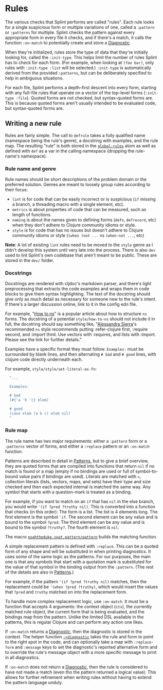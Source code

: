 # Rules

The various checks that Splint performs are called "rules". Each rule looks for a single suspicious form or multiple variations of one, called a `:pattern` or `:patterns` for multiple. Splint checks the pattern against every appropriate form in every file it checks, and if there's a match, it calls the function `:on-match` to potentially create and store a [Diagnostic].

[Diagnostic]: https://cljdoc.org/d/io.github.noahtheduke/splint/CURRENT/api/noahtheduke.splint.diagnostic

When they're initialized, rules store the type of data that they're initially looking for, called the `:init-type`. This helps limit the number of rules Splint has to check for each form. (For example, when looking at `(foo bar)`, only rules with `:init-type :list` will be selected.) `:init-type` is automatically derived from the provided `:patterns`, but can be deliberately specified to help in ambiguous situations.

For each file, Splint performs a depth-first descent into every form, starting with any full-file rules that operate on a vector of the top-level forms (`:init-type :file`). Quoted forms are not checked, but syntax-quoted forms are. This is because quoted forms aren't usually intended to be evaluated code, but syntax-quoted forms are.

## Writing a new rule

Rules are fairly simple. The call to `defrule` takes a fully qualified name (namespace being the rule's genre), a docstring with examples, and the rule map. The resulting "rule" is both stored in the [`global-rules`] atom as well as defined with `def` as a var in the calling namespace (dropping the rule-name's namespace).

[`global-rules`]: https://cljdoc.org/d/io.github.noahtheduke/splint/CURRENT/api/noahtheduke.spat.rules#global-rules

### Rule name and genre

Rule names should be short descriptions of the problem domain or the preferred solution. Genres are meant to loosely group rules according to their focus:

* `lint` is for code that can be easily incorrect or is suspicious (`if` missing a branch, a threading macro with a single element, etc).
* `metrics` is about properties of code that can be measured, such as length of functions.
* `naming` is about the names given to defining forms (`defn`, `defrecord`, etc) when they don't adhere to Clojure community idioms or style.
* `style` is for code that has no issues but doesn't adhere to Clojure community idioms or style (`(when (not ...` vs `(when-not ...`, etc)

**Note**: A lot of existing `lint` rules need to be moved to the `style` genre as I didn't develop this system until very late into the process. There is also `dev` used to lint Splint's own codebase that aren't meant to be public. These are stored in the `dev/` folder.

### Docstrings

Docstrings are rendered with cljdoc's markdown parser, and there's light preprocessing that extracts the code examples and wraps them in code blocks to give them syntax highlighting. The text of the docstring should give only as much detail as necessary for someone new to the rule's intent. If there's a larger discussion online, link to it in the config edn file.

For example, "[How to ns]" is a popular article about how to structure `ns` forms. The docstring of a potential `style/how-to-ns` should not include it in full, the docstring should say something like, "[Alessandra Sierra]'s recommended `ns` style recommends putting :refer-clojure first, :require second, and :import third. Use vectors with :requires, and lists with :import. Please see the link for further details."

[How to ns]: https://stuartsierra.com/2016/clojure-how-to-ns.html
[Alessandra Sierra]: https://www.lambdasierra.com/2022/hello

Examples have a specific format they must follow. `Examples:` must be surrounded by blank lines, and then alternating `# bad` and `# good` lines, with clojure code directly underneath each.

For example, `style/style/set-literal-as-fn`:

```clojure
  "...

  Examples:

  # bad
  (#{'a 'b 'c} elem)

  # good
  (case elem (a b c) elem nil)
  "
```

### Rule map

The rule name has two major requirements: either a `:pattern` form or a `:patterns` vector of forms, and either a `:replace` pattern or an `:on-match` function.

Patterns are described in detail in [Patterns](patterns.md), but to give a brief overview, they are quoted forms that are compiled into functions that return `nil` if no match is found or a map (empty if no bindings are used or full of symbol-to-bound value pairs if bindings are used). Literals are matched with `=`, collection literals (lists, vectors, maps, and sets) have their type and size checked and then each expected internal is matched the same way. Any symbol that starts with a question-mark is treated as a binding.

For example, if you want to match on an `if` that has `nil` in the else branch, you would write `'(if ?pred ?truthy nil)`. This is converted into a function that checks (in this order): The form is a list. The list is 4 elements long. The first element is the symbol `'if`. The second element can be any value and is bound to the symbol `?pred`. The third element can be any value and is bound to the symbol `?truthy?`. The fourth element is `nil`.

The macro [`noahtheduke.spat.pattern/pattern`] builds the matching function.

[`noahtheduke.spat.pattern/pattern`]: https://cljdoc.org/d/io.github.noahtheduke/splint/CURRENT/api/noahtheduke.spat.pattern/pattern

A simple replacement pattern is defined with `:replace`. This can be a quoted form of any shape and will be substituted in when printing diagnostics. It uses some of the same logic as the patterns. For our purposes, the main one is that any symbols that start with a quotation mark is substituted for the value of that symbol in the binding output from the `:pattern`. (The rest of the details are also in [Patterns](patterns.md).)

For example, if the pattern `'(if ?pred ?truthy nil)` matches, then the replacement could be `'(when ?pred ?truthy)`, which would insert the values that `?pred` and `truthy` matched on into the replacement form.

To handle more complex replacement logic, use `:on-match`. It must be a function that accepts 4 arguments: the context object (`ctx`), the currently matched rule object, the current form that is being evaluated, and the bindings map from the pattern. Unlike the limited DSL available in the patterns, this is regular Clojure and can perform any action one likes.

If `:on-match` returns a [Diagnostic], then the diagnostic is stored in the context. The helper function [`->diagnostic`] takes the rule and form to point to the right spot in the code, and can optionally take a map with `:replace-form` and `:message` keys to set the diagnostic's reported alternative form and to override the rule's message object with a more specific message to print in all diagnostics.

[`->diagnostic`]: https://cljdoc.org/d/io.github.noahtheduke/splint/CURRENT/api/noahtheduke.splint.diagnostic#->diagnostic

If `:on-match` does not return a [Diagnostic], then the rule is considered to have not made a match (even tho the pattern returned a logical value). This allows for further refinement when writing rules without having to extend the pattern language unduly.
